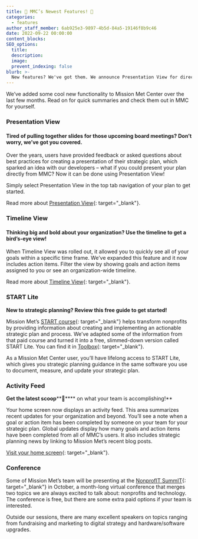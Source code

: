 ```yaml
---
title: 🎁 MMC’s Newest Features! 🎁
categories:
  - features
author_staff_member: 6ab925e3-9897-4b5d-84a5-19146f8b9c46
date: 2022-09-22 00:00:00
content_blocks:
SEO_options:
  title:
  description:
  image:
  prevent_indexing: false
blurb: >-
  New features? We've got them. We announce Presentation View for direct plan presentations, expansion of Timeline View to include action items, launch of START Lite, a free slimmed-down version of the START course, and we add an activity feed on the home screen.
---
```

We’ve added some cool new functionality to Mission Met Center over the last few months. Read on for quick summaries and check them out in MMC for yourself.&nbsp;

### **Presentation View**

#### **Tired of pulling together slides for those upcoming board meetings? Don’t worry, we’ve got you covered.**

Over the years, users have provided feedback or asked questions about best practices for creating a presentation of their strategic plan, which sparked an idea with our developers – what if you could present your plan directly from MMC? Now it can be done using Presentation View!

Simply select Presentation View in the top tab navigation of your plan to get started.&nbsp;

Read more about&nbsp;[Presentation View](https://help.causey.app/articles/154-presentation-view/?auth=true){: target="_blank"}.

### Timeline View

#### Thinking big and bold about your organization? Use the timeline to get a bird’s-eye view!

When Timeline View was rolled out, it allowed you to quickly see all of your goals within a specific time frame. We’ve expanded this feature and it now includes action items. Filter the view by showing goals and action items assigned to you or see an organization-wide timeline.&nbsp;

Read more about&nbsp;[Timeline View](https://help.causey.app/articles/89-timeline-view/){: target="_blank"}.

### **START Lite**

**New to strategic planning? Review this free guide to get started!**

Mission Met’s&nbsp;[START course](https://www.missionmet.com/start){: target="_blank"}&nbsp;helps transform nonprofits by providing information about creating and implementing an actionable strategic plan and process. We’ve adapted some of the information from that paid course and turned it into a free, slimmed-down version called START Lite. You can find it in&nbsp;[Toolbox](https://help.causey.app/articles/125-toolbox/){: target="_blank"}.

As a Mission Met Center user, you’ll have lifelong access to START Lite, which gives you strategic planning guidance in the same software you use to document, measure, and update your strategic plan.&nbsp;

### **Activity Feed**

**Get the latest scoop****🍦****&nbsp;on what your team is accomplishing!**

Your home screen now displays an activity feed. This area summarizes recent updates for your organization and beyond. You’ll see a note when a goal or action item has been completed by someone on your team for your strategic plan. Global updates display how many goals and action items have been completed from all of MMC’s users. It also includes strategic planning news by linking to Mission Met’s recent blog posts.

[Visit your home screen](https://app.missionmet.center/home){: target="_blank"}.

### **Conference**

Some of Mission Met’s team will be presenting at the&nbsp;[NonprofIT SummIT](https://nonprofsummit.com/){: target="_blank"}&nbsp;in October, a month-long virtual conference that merges two topics we are always excited to talk about: nonprofits and technology. The conference is free, but there are some extra paid options if your team is interested.&nbsp;

Outside our sessions, there are many excellent speakers on topics ranging from fundraising and marketing to digital strategy and hardware/software upgrades.&nbsp;